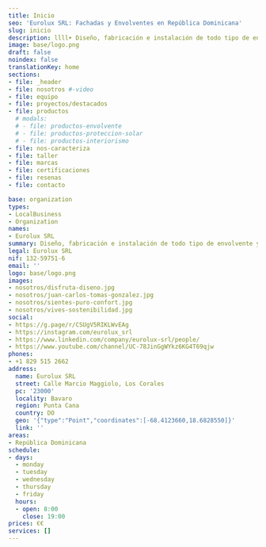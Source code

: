 ```yaml
---
title: Inicio
seo: 'Eurolux SRL: Fachadas y Envolventes en República Dominicana'
slug: inicio
description: llll➤ Diseño, fabricación e instalación de todo tipo de envolvente y fachada ligera para su proyecto ✅ aluminio y vidrio, toldos y palilleras, shutters…
image: base/logo.png
draft: false
noindex: false
translationKey: home
sections:
- file: _header
- file: nosotros #-video
- file: equipo
- file: proyectos/destacados
- file: productos
  # modals:
  # - file: productos-envolvente
  # - file: productos-proteccion-solar
  # - file: productos-interiorismo
- file: nos-caracteriza
- file: taller
- file: marcas
- file: certificaciones
- file: resenas
- file: contacto

base: organization
types:
- LocalBusiness
- Organization
names:
- Eurolux SRL
summary: Diseño, fabricación e instalación de todo tipo de envolvente y fachada ligera para su proyecto en República Dominicana; aluminio y vidrio, toldos y palilleras, shutters…
legal: Eurolux SRL
nif: 132-59751-6
email: ''
logo: base/logo.png
images:
- nosotros/disfruta-diseno.jpg
- nosotros/juan-carlos-tomas-gonzalez.jpg
- nosotros/sientes-puro-confort.jpg
- nosotros/vives-sostenibilidad.jpg
social:
- https://g.page/r/CSUgV5RIKLWvEAg
- https://instagram.com/eurolux_srl
- https://www.linkedin.com/company/eurolux-srl/people/
- https://www.youtube.com/channel/UC-78JinGgWYkz6KG4T69qjw
phones:
- +1 829 515 2662
address:
  name: Eurolux SRL
  street: Calle Marcio Maggiolo, Los Corales
  pc: '23000'
  locality: Bavaro
  region: Punta Cana
  country: DO
  geo: '{"type":"Point","coordinates":[-68.4123660,18.6828550]}'
  link: ''
areas:
- República Dominicana
schedule:
- days:
  - monday
  - tuesday
  - wednesday
  - thursday
  - friday
  hours:
  - open: 8:00
    close: 19:00
prices: €€
services: []
---
```

